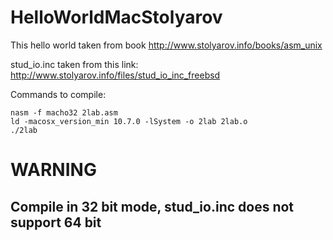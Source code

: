 # HelloWorldMacStolyarov
This hello world taken from book http://www.stolyarov.info/books/asm_unix

stud_io.inc taken from this link: http://www.stolyarov.info/files/stud_io_inc_freebsd

Commands to compile:
```
nasm -f macho32 2lab.asm
ld -macosx_version_min 10.7.0 -lSystem -o 2lab 2lab.o
./2lab
```
# WARNING
## Compile in 32 bit mode, stud_io.inc does not support 64 bit